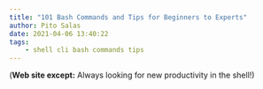 ```yaml
---
title: "101 Bash Commands and Tips for Beginners to Experts"
author: Pito Salas
date: 2021-04-06 13:40:22
tags:
    - shell cli bash commands tips
---
```


(**Web site except:** Always looking for new productivity in the shell!) 
